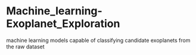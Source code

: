 # Machine_learning-Exoplanet_Exploration
machine learning models capable of classifying candidate exoplanets from the raw dataset
